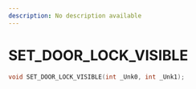 ```yaml
---
description: No description available 
---
```


# SET_DOOR_LOCK_VISIBLE

```cpp
void SET_DOOR_LOCK_VISIBLE(int _Unk0, int _Unk1);
```